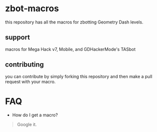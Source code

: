 # zbot-macros
this repository has all the macros for zbotting Geometry Dash levels.

## support
macros for Mega Hack v7, Mobile, and GDHackerMode's TASbot

## contributing
you can contribute by simply forking this repository and then make a pull request with your macro.

# FAQ

* How do I get a macro?
> Google it.
